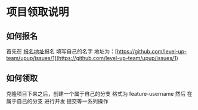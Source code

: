 # 项目领取说明

## 如何报名

首先在 [报名地址](https://github.com/level-up-team/upup/issues/1)报名 填写自己的名字
地址为：[https://github.com/level-up-team/upup/issues/1](https://github.com/level-up-team/upup/issues/1)

## 如何领取

克隆项目下来之后，创建一个属于自己的分支
格式为 feature-username
然后 在属于自己的分支 进行开发 提交等一系列操作


